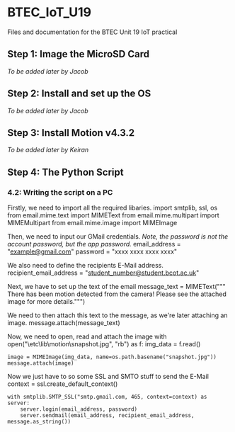 # BTEC_IoT_U19
Files and documentation for the BTEC Unit 19 IoT practical

## Step 1: Image the MicroSD Card

*To be added later by Jacob*

## Step 2: Install and set up the OS

*To be added later by Jacob*

## Step 3: Install Motion v4.3.2

*To be added later by Keiran*

## Step 4: The Python Script

### 4.2: Writing the script on a PC

Firstly, we need to import all the required libaries.
    import smtplib, ssl, os
    from email.mime.text import MIMEText
    from email.mime.multipart import MIMEMultipart
    from email.mime.image import MIMEImage

Then, we need to input our GMail credentials. *Note, the password is not the account password, but the app password.*
    email_address = "example@gmail.com"
    password = "xxxx xxxx xxxx xxxx"

We also need to define the recipients E-Mail address.
    recipient_email_address = "student_number@student.bcot.ac.uk"

Next, we have to set up the text of the email
    message_text = MIMEText("""\
    There has been motion detected from the camera!
    Please see the attached image for more details.""")

We need to then attach this text to the message, as we're later attaching an image.
    message.attach(message_text)

Now, we need to open, read and attach the image
    with open("\etc\lib\motion\snapshot.jpg", "rb") as f:
        img_data = f.read()

    image = MIMEImage(img_data, name=os.path.basename("snapshot.jpg"))
    message.attach(image)

Now we just have to so some SSL and SMTO stuff to send the E-Mail
    context = ssl.create_default_context()

    with smtplib.SMTP_SSL("smtp.gmail.com, 465, context=context) as server:
        server.login(email_address, password)
        server.sendmail(email_address, recipient_email_address, message.as_string())